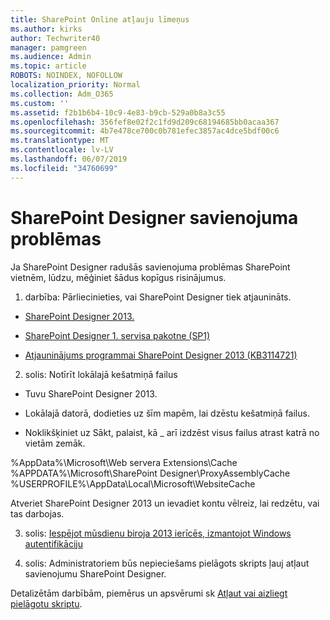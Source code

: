 ```yaml
---
title: SharePoint Online atļauju līmeņus
ms.author: kirks
author: Techwriter40
manager: pamgreen
ms.audience: Admin
ms.topic: article
ROBOTS: NOINDEX, NOFOLLOW
localization_priority: Normal
ms.collection: Adm_O365
ms.custom: ''
ms.assetid: f2b1b6b4-10c9-4e83-b9cb-529a0b8a3c55
ms.openlocfilehash: 356fef8e02f2c1fd9d209c68194685bb0acaa367
ms.sourcegitcommit: 4b7e478ce700c0b781efec3857ac4dce5bdf00c6
ms.translationtype: MT
ms.contentlocale: lv-LV
ms.lasthandoff: 06/07/2019
ms.locfileid: "34760699"
---
```

# <a name="sharepoint-designer-connection-issues"></a>SharePoint Designer savienojuma problēmas 

Ja SharePoint Designer radušās savienojuma problēmas SharePoint vietnēm, lūdzu, mēģiniet šādus kopīgus risinājumus.

1. darbība: Pārliecinieties, vai SharePoint Designer tiek atjaunināts.

- [SharePoint Designer 2013.](https://www.microsoft.com/download/details.aspx?id=35491)

- [SharePoint Designer 1. servisa pakotne (SP1)](https://support.microsoft.com/help/2817441/description-of-microsoft-sharepoint-designer-2013-service-pack-1-sp1)

- [Atjauninājums programmai SharePoint Designer 2013 (KB3114721)](https://support.microsoft.com/help/3114721/august-2-2016-update-for-sharepoint-designer-2013-kb3114721)

2. solis: Notīrīt lokālajā kešatmiņā failus

- Tuvu SharePoint Designer 2013.

- Lokālajā datorā, dodieties uz šīm mapēm, lai dzēstu kešatmiņā failus.

- Noklikšķiniet uz Sākt, palaist, kā _ arī izdzēst visus failus atrast katrā no vietām zemāk.

%AppData%\Microsoft\Web servera Extensions\Cache %APPDATA%\Microsoft\SharePoint Designer\ProxyAssemblyCache %USERPROFILE%\AppData\Local\Microsoft\WebsiteCache

Atveriet SharePoint Designer 2013 un ievadiet kontu vēlreiz, lai redzētu, vai tas darbojas.

3. solis: [Iespējot mūsdienu biroja 2013 ierīcēs, izmantojot Windows autentifikāciju](https://docs.microsoft.com/office365/admin/security-and-compliance/enable-modern-authentication?redirectSourcePath=/article/Enable-Modern-Authentication-for-Office-2013-on-Windows-devices-7dc1c01a-090f-4971-9677-f1b192d6c910&view=o365-worldwide)

4. solis: Administratoriem būs nepieciešams pielāgots skripts ļauj atļaut savienojumu SharePoint Designer.

Detalizētām darbībām, piemērus un apsvērumi sk [Atļaut vai aizliegt pielāgotu skriptu](https://docs.microsoft.com/sharepoint/allow-or-prevent-custom-script).


